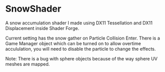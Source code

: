 # SnowShader
A snow accumulation shader I made using DX11 Tessellation and DX11 Displacement inside Shader Forge.

Current setting has the snow gather on Particle Collision Enter.
There is a Game Manager object which can be turned on to allow overtime accululation, you will need to disable the particle to change the effects.

Note: There is a bug with sphere objects because of the way sphere UV meshes are mapped.
